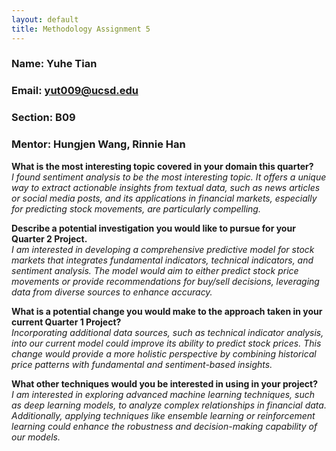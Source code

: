 ```yaml
---
layout: default
title: Methodology Assignment 5
---
```


### **Name:** Yuhe Tian  
### **Email:** yut009@ucsd.edu  

### **Section:** B09  
### **Mentor:** Hungjen Wang, Rinnie Han  

**What is the most interesting topic covered in your domain this quarter?**  
*I found sentiment analysis to be the most interesting topic. It offers a unique way to extract actionable insights from textual data, such as news articles or social media posts, and its applications in financial markets, especially for predicting stock movements, are particularly compelling.*

**Describe a potential investigation you would like to pursue for your Quarter 2 Project.**  
*I am interested in developing a comprehensive predictive model for stock markets that integrates fundamental indicators, technical indicators, and sentiment analysis. The model would aim to either predict stock price movements or provide recommendations for buy/sell decisions, leveraging data from diverse sources to enhance accuracy.*

**What is a potential change you would make to the approach taken in your current Quarter 1 Project?**  
*Incorporating additional data sources, such as technical indicator analysis, into our current model could improve its ability to predict stock prices. This change would provide a more holistic perspective by combining historical price patterns with fundamental and sentiment-based insights.*

**What other techniques would you be interested in using in your project?**  
*I am interested in exploring advanced machine learning techniques, such as deep learning models, to analyze complex relationships in financial data. Additionally, applying techniques like ensemble learning or reinforcement learning could enhance the robustness and decision-making capability of our models.*
